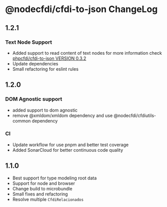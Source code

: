 # @nodecfdi/cfdi-to-json ChangeLog

## 1.2.1

### Text Node Support

- Added support to read content of text nodes for more information check [phpcfdi/cfdi-to-json VERSION 0.3.2](https://github.com/phpcfdi/cfdi-to-json/releases/tag/v0.3.2)
- Update dependencies
- Small refactoring for eslint rules

## 1.2.0

### DOM Agnostic support

- added support to dom agnostic
- remove @xmldom/xmldom dependency and use @nodecfdi/cfdiutils-common dependency

### CI

- Update workflow for use pnpm and better test coverage
- Added SonarCloud for better continuous code quality

## 1.1.0

- Best support for type modeling root data
- Support for node and browser
- Change build to microbundle
- Small fixes and refactoring
- Resolve multiple `CfdiRelacionados`
